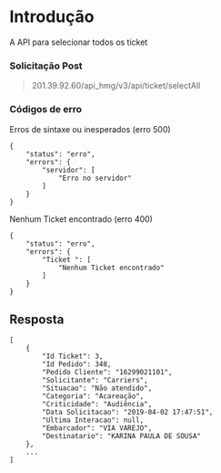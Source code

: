 
# Introdução
A API para selecionar todos os ticket


### Solicitação Post
> 201.39.92.60/api_hmg/v3/api/ticket/selectAll



### Códigos de erro 

Erros de sintaxe ou inesperados (erro 500)
```JS
{
    "status": "erro",
    "errors": {
        "servidor": [
            "Erro no servidor"
        ]
    }
}
```

Nenhum Ticket  encontrado (erro 400)
```JS
{
    "status": "erro",
    "errors": {
        "Ticket ": [
            "Nenhum Ticket encontrado"
        ]
    }
}
```


## Resposta

```JS
[
    {
        "Id Ticket": 3,
        "Id Pedido": 348,
        "Pedido Cliente": "16299021101",
        "Solicitante": "Carriers",
        "Situacao": "Não atendido",
        "Categoria": "Acareação",
        "Criticidade": "Audiência",
        "Data Solicitacao": "2019-04-02 17:47:51",
        "Ultima Interacao": null,
        "Embarcador": "VIA VAREJO",
        "Destinatario": "KARINA PAULA DE SOUSA"
    },
    ...
]
```
